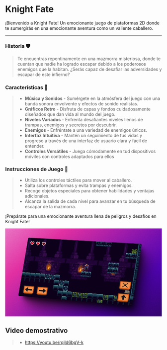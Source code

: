 # Knight Fate

¡Bienvenido a Knight Fate! Un emocionante juego de plataformas 2D donde te sumergirás en una emocionante aventura como un valiente caballero.

---

### Historia 🛡️

> Te encuentras repentinamente en una mazmorra misteriosa, donde te cuentan que nadie ha logrado escapar debido a los poderosos enemigos que la habitan. ¿Serás capaz de desafiar las adversidades y escapar de este infierno?

### Características 🔖

> - **Música y Sonidos** - Sumérgete en la atmósfera del juego con una banda sonora envolvente y efectos de sonido realistas.
> - **Gráficos Retro** - Disfruta de capas y fondos cuidadosamente diseñados que dan vida al mundo del juego.
> - **Niveles Variados** - Enfrenta desafiantes niveles llenos de trampas, enemigos y secretos por descubrir.
> - **Enemigos** - Enfréntate a una variedad de enemigos únicos.
> - **Interfaz Intuitiva** - Mantén un seguimiento de tus vidas y progreso a través de una interfaz de usuario clara y fácil de entender.
> - **Controles Versátiles** - Juega cómodamente en tud dispositivos móviles con controles adaptados para ellos

### Instrucciones de Juego 📖

> - Utiliza los controles táctiles para mover al caballero.
> - Salta sobre plataformas y evita trampas y enemigos.
> - Recoge objetos especiales para obtener habilidades y ventajas adicionales.
> - Alcanza la salida de cada nivel para avanzar en tu búsqueda de escapar de la mazmorra.

¡Prepárate para una emocionante aventura llena de peligros y desafíos en Knight Fate!


![Knight Fate](knight_fate.png)

## Video demostrativo

> - https://youtu.be/rqjld6bgV-k
